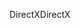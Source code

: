 <span data-ttu-id="99425-101">DirectX</span><span class="sxs-lookup"><span data-stu-id="99425-101">DirectX</span></span>